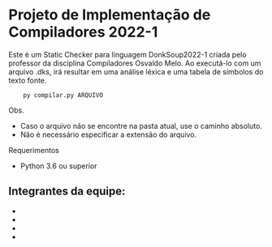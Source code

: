 # Projeto de Implementação de Compiladores 2022-1

Este é um Static Checker para linguagem DonkSoup2022-1 criada pelo professor da disciplina Compiladores Osvaldo Melo.
Ao executá-lo com um arquivo .dks, irá resultar em uma análise léxica e uma tabela de símbolos do texto fonte.

       
        py compilar.py ARQUIVO

Obs.
 - Caso o arquivo não se encontre na pasta atual, use o caminho absoluto.
 - Não é necessário especificar a extensão do arquivo.


Requerimentos
 - Python 3.6 ou superior


Integrantes da equipe:
 - 
 -
 -
 -
 - 
